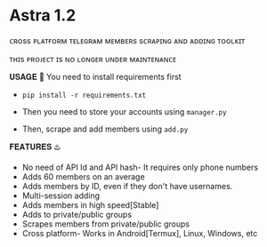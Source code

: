 # Astra 1.2
ᴄʀᴏss ᴘʟᴀᴛғᴏʀᴍ ᴛᴇʟᴇɢʀᴀᴍ ᴍᴇᴍʙᴇʀs sᴄʀᴀᴘɪɴɢ ᴀɴᴅ ᴀᴅᴅɪɴɢ ᴛᴏᴏʟᴋɪᴛ

ᴛʜɪs ᴘʀᴏᴊᴇᴄᴛ ɪs ɴᴏ ʟᴏɴɢᴇʀ ᴜɴᴅᴇʀ ᴍᴀɪɴᴛᴇɴᴀɴᴄᴇ

𝐔𝐒𝐀𝐆𝐄 🧰
You need to install requirements first 
- `pip install -r requirements.txt`

- Then you need to store your accounts using `manager.py`

- Then, scrape and add members using `add.py`

𝐅𝐄𝐀𝐓𝐔𝐑𝐄𝐒 ♨️

- No need of API Id and API hash- It requires only phone numbers
- Adds 60 members on an average
- Adds members by ID, even if they don't have usernames.
- Multi-session adding
- Adds members in high speed[Stable]
- Adds to private/public groups
- Scrapes members from private/public groups
- Cross platform- Works in Android[Termux], Linux, Windows, etc
